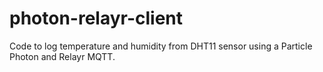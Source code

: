# photon-relayr-client
Code to log temperature and humidity from DHT11 sensor using a Particle Photon and Relayr MQTT.
